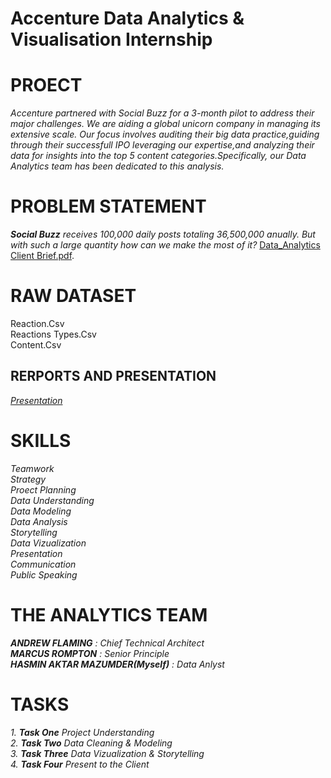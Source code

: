 # Accenture Data Analytics & Visualisation Internship 
# PROECT   
_Accenture partnered with Social Buzz for a 3-month pilot to address their major challenges. We are aiding a global unicorn company in managing its extensive scale. Our focus involves auditing their big data practice,guiding through their successfull IPO leveraging our expertise,and analyzing their data for insights into the top 5 content categories.Specifically, our Data Analytics team has been dedicated to this analysis._
# PROBLEM STATEMENT  
_**Social Buzz** receives 100,000 daily posts totaling 36,500,000 anually. But with such a large quantity how can we make the most of it?_ 
[Data_Analytics Client Brief.pdf](https://github.com/user-attachments/files/19161641/Data_Analytics.Client.Brief.pdf). 
# RAW DATASET 
Reaction.Csv  
Reactions Types.Csv  
Content.Csv  
## RERPORTS AND PRESENTATION   
_[Presentation](https://1drv.ms/x/c/ad42e42ba74a31af/EY7oOuw2lbxKu9PCRJmTDWwBnvnbBPkx8GkmS7VSvFn1Hw?e=CqNwUU)_  

# SKILLS  
_Teamwork  
Strategy  
Proect Planning  
Data Understanding  
Data Modeling  
Data Analysis  
Storytelling  
Data Vizualization  
Presentation  
Communication  
Public Speaking_
# THE ANALYTICS TEAM  
_**ANDREW FLAMING** : Chief Technical Architect  
**MARCUS ROMPTON** : Senior Principle  
**HASMIN AKTAR MAZUMDER(Myself)** : Data Anlyst_  
# TASKS  
_1. **Task One** Project Understanding_  
_2. **Task Two** Data Cleaning & Modeling_  
_3. **Task Three** Data Vizualization & Storytelling_  
_4. **Task Four** Present to the Client_  
  

